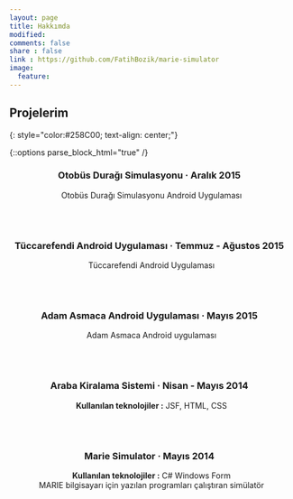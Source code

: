 ```yaml
---
layout: page
title: Hakkımda
modified:
comments: false
share : false
link : https://github.com/FatihBozik/marie-simulator
image:
  feature:
---
```


## Projelerim
{: style="color:#258C00; text-align: center;"}

{::options parse_block_html="true" /}
<div style="text-align:center;">

### Otobüs Durağı Simulasyonu &middot; Aralık 2015 &nbsp;<a href="https://github.com/FatihBozik/BusStopSimulation" target="_blank" title="{{ post.title }}"><i class="fa fa-link"></i></a>
Otobüs Durağı Simulasyonu Android Uygulaması

<br/><br/>

### Tüccarefendi Android Uygulaması &middot; Temmuz - Ağustos 2015 &nbsp;<a href="https://play.google.com/store/apps/details?id=com.tuccarefendi.tccar.mobil" target="_blank" title="{{ post.title }}"><i class="fa fa-link"></i></a>
Tüccarefendi Android Uygulaması

<br/><br/>

### Adam Asmaca Android Uygulaması &middot; Mayıs 2015 &nbsp;<a href="https://play.google.com/store/apps/details?id=com.adamasmaca" target="_blank" title="{{ post.title }}"><i class="fa fa-link"></i></a>
Adam Asmaca Android uygulaması

<br/><br/>

### Araba Kiralama Sistemi &middot; Nisan - Mayıs 2014  &nbsp;<a href="https://github.com/FatihBozik/car-rental-system" target="_blank" title="{{ post.title }}"><i class="fa fa-link"></i></a>
**Kullanılan teknolojiler :** JSF, HTML, CSS

<br/><br/>

### Marie Simulator &middot; Mayıs 2014 &nbsp;<a href="https://github.com/FatihBozik/marie-simulator" target="_blank" title="{{ post.title }}"><i class="fa fa-link"></i></a>
**Kullanılan teknolojiler :** C# Windows Form<br/>
MARIE bilgisayarı için yazılan programları çalıştıran simülatör
</div>
